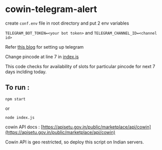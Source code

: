 # cowin-telegram-alert
create `conf.env` file in root directory and put 2 env variables

`TELEGRAM_BOT_TOKEN=<your bot token>` and 
`TELEGRAM_CHANNEL_ID=<channel id>`

Refer [this blog](https://xabaras.medium.com/sending-a-message-to-a-telegram-channel-the-easy-way-eb0a0b32968) for setting up telegram


Change pincode at line 7 in [index.js](https://github.com/VatsalHirpara/cowin-telegram-alert/blob/main/index.js)

This code checks for availability of slots for particular pincode for next 7 days inclding today. 


## To run :
```
npm start
```
   or 
```
node index.js
```
cowin API docs : [https://apisetu.gov.in/public/marketplace/api/cowin](https://apisetu.gov.in/public/marketplace/api/cowin)

Cowin API is geo restricted, so deploy this script on Indian servers.
